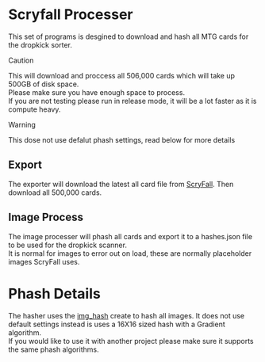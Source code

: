 # Scryfall Processer
This set of programs is desgined to download and hash all MTG cards for the dropkick sorter.

> [!CAUTION]  
> This will download and proccess all 506,000 cards which will take up 500GB of disk space.\
> Please make sure you have enough space to process.\
> If you are not testing please run in release mode, it will be a lot faster as it is compute heavy.

> [!WARNING]  
> This dose not use defalut phash settings, read below for more details

## Export
The exporter will download the latest all card file from [ScryFall](https://scryfall.com/docs/api/bulk-data). Then download all 500,000 cards.

## Image Process
The image processer will phash all cards and export it to a hashes.json file to be used for the dropkick scanner. \
It is normal for images to error out on load, these are normally placeholder images ScryFall uses.

# Phash Details
The hasher uses the [img_hash](https://docs.rs/img_hash/latest/img_hash/) create to hash all images. It does not use default settings instead is uses a 16X16 sized hash with a Gradient algorithm. \
If you would like to use it with another project please make sure it supports the same phash algorithms.